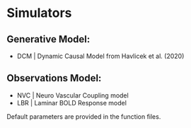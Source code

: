 # Simulators

## Generative Model:
* DCM | Dynamic Causal Model from Havlicek et al. (2020)
## Observations Model:
* NVC | Neuro Vascular Coupling model
* LBR | Laminar BOLD Response model

Default parameters are provided in the function files.
